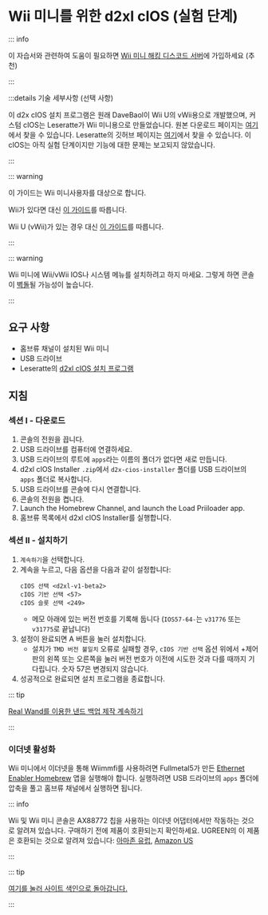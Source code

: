 # Wii 미니를 위한 d2xl cIOS (실험 단계)

::: info

이 자습서와 관련하여 도움이 필요하면 [Wii 미니 해킹 디스코드 서버](https://discord.gg/6ryxnkS)에 가입하세요 (추천)

:::

:::details 기술 세부사항 (선택 사항)

이 d2x cIOS 설치 프로그램은 원래 DaveBaol이 Wii U의 vWii용으로 개발했으며, 커스텀 cIOS는 Leseratte가 Wii 미니용으로 만들었습니다. 원본 다운로드 페이지는 [여기](https://wii.leseratte10.de/d2xl-cIOS/)에서 찾을 수 있습니다. Leseratte의 깃허브 페이지는 [여기](https://github.com/Leseratte10/d2xl-cios)에서 찾을 수 있습니다. 이 cIOS는 아직 실험 단계이지만 기능에 대한 문제는 보고되지 않았습니다.

:::

::: warning

이 가이드는 Wii 미니사용자를 대상으로 합니다.

Wii가 있다면 대신 [이 가이드](cios)를 따릅니다.

Wii U (vWii)가 있는 경우 대신 [이 가이드](cios-vwii)를 따릅니다.

:::

::: warning

Wii 미니에 Wii/vWii IOS나 시스템 메뉴를 설치하려고 하지 마세요. 그렇게 하면 콘솔이 [벽돌](bricks#ios-brick)될 가능성이 높습니다.

:::

## 요구 사항

- 홈브류 채널이 설치된 Wii 미니
- USB 드라이브
- Leseratte의 [d2xl cIOS 설치 프로그램](/assets/files/d2xl_wii_mini_cIOS_installer_v1_beta2.zip)

## 지침

### 섹션 I - 다운로드

1. 콘솔의 전원을 끕니다.
2. USB 드라이브를 컴퓨터에 연결하세요.
3. USB 드라이브의 루트에 `apps`라는 이름의 폴더가 없다면 새로 만듭니다.
4. d2xl cIOS Installer `.zip`에서 `d2x-cios-installer` 폴더를 USB 드라이브의 `apps` 폴더로 복사합니다.
5. USB 드라이브를 콘솔에 다시 연결합니다.
6. 콘솔의 전원을 켭니다.
7. Launch the Homebrew Channel, and launch the Load Priiloader app.
8. 홈브류 목록에서 d2xl cIOS Installer를 실행합니다.

### 섹션 II - 설치하기

1. `계속하기`을 선택합니다.
2. 계속을 누르고, 다음 옵션을 다음과 같이 설정합니다:
   ```
   cIOS 선택 <d2xl-v1-beta2>
   cIOS 기반 선택 <57>
   cIOS 슬롯 선택 <249>
   ```
   - 메모 아래에 있는 버전 번호를 기록해 둡니다 (`IOS57-64-`는 `v31776` 또는 `v31775`로 끝납니다)
3. 설정이 완료되면 A 버튼을 눌러 설치합니다.
   - 설치가 `TMD 버전 불일치` 오류로 실패할 경우, `cIOS 기반 선택` 옵션 위에서 +제어판의 왼쪽 또는 오른쪽을 눌러 버전 번호가 이전에 시도한 것과 다를 때까지 기다립니다. 숫자 57은 변경되지 않습니다.
4. 성공적으로 완료되면 설치 프로그램을 종료합니다.

::: tip

[Real Wand를 이용한 낸드 백업 제작 계속하기](and-mini)

:::

### 이더넷 활성화

Wii 미니에서 이더넷을 통해 Wiimmfi를 사용하려면 Fullmetal5가 만든 [Ethernet Enabler Homebrew](/assets/files/Wii_Mini_Ethernet_Enable.zip) 앱을 실행해야 합니다. 실행하려면 USB 드라이브의 `apps` 폴더에 압축을 풀고 홈브류 채널에서 실행하면 됩니다.

::: info

Wii 및 Wii 미니 콘솔은 AX88772 칩을 사용하는 이더넷 어댑터에서만 작동하는 것으로 알려져 있습니다. 구매하기 전에 제품이 호환되는지 확인하세요. UGREEN의 이 제품은 호환되는 것으로 알려져 있습니다: [아마존 유럽](https://www.amazon.de/dp/B00MYT481C), [Amazon US](https://a.co/d/3OcSJDS)

:::

::: tip

[여기를 눌러 사이트 색인으로 돌아갑니다.](site-navigation)

:::
